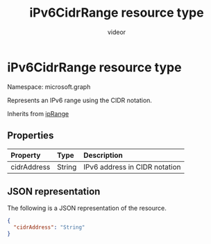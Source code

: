 ﻿---
title: "iPv6CidrRange resource type"
description: "Represents an IPv6 range using the CIDR notation."
localization_priority: Normal
author: "videor"
ms.prod: "microsoft-identity-platform"
doc_type: resourcePageType
---

# iPv6CidrRange resource type

Namespace: microsoft.graph

Represents an IPv6 range using the CIDR notation.

Inherits from [ipRange](../resources/iprange.md)

## Properties

| Property    | Type   | Description                   |
| :---------- | :----- | :---------------------------- |
| cidrAddress | String | IPv6 address in CIDR notation |

## JSON representation

The following is a JSON representation of the resource.

<!-- {
  "blockType": "resource",
  "optionalProperties": [

  ],
  "@odata.type": "microsoft.graph.iPv6CidrRange",
  "baseType": "microsoft.graph.ipRange"
}-->

```json
{
  "cidrAddress": "String"
}
```

<!-- uuid: 16cd6b66-4b1a-43a1-adaf-3a886856ed98
2019-02-04 14:57:30 UTC -->

<!-- {
  "type": "#page.annotation",
  "description": "iPv6CidrRange resource",
  "keywords": "",
  "section": "documentation",
  "tocPath": ""
}-->
